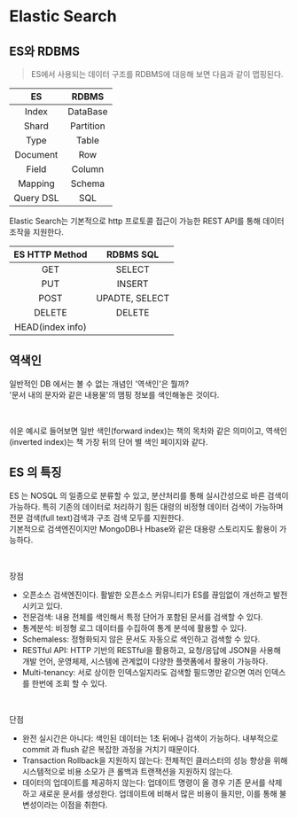 # Elastic Search
## ES와 RDBMS
> ES에서 사용되는 데이터 구조를 RDBMS에 대응해 보면 다음과 같이 맵핑된다.

|ES|RDBMS|
|:---:|:---:|
|Index|DataBase|
|Shard|Partition|
|Type|Table|
|Document|Row|
|Field|Column|
|Mapping|Schema|
|Query DSL|SQL|

Elastic Search는 기본적으로 http 프로토콜 접근이 가능한 REST API를 통해 데이터 조작을 지원한다.

|ES HTTP Method|RDBMS SQL|
|:---:|:---:|
|GET|SELECT|
|PUT|INSERT|
|POST|UPADTE, SELECT|
|DELETE|DELETE|
|HEAD(index info)| |

## 역색인
일반적인 DB 에서는 볼 수 없는 개념인 '역색인'은 뭘까?  
'문서 내의 문자와 같은 내용물'의 맴핑 정보를 색인해놓은 것이다.  

<br>

쉬운 예시로 들어보면 일반 색인(forward index)는 책의 목차와 같은 의미이고, 역색인(inverted index)는 책 가장 뒤의 단어 별 색인 페이지와 같다.

## ES 의 특징
ES 는 NOSQL 의 일종으로 분류할 수 있고, 분산처리를 통해 실시간성으로 바른 검색이 가능하다. 특히 기존의 데이터로 처리하기 힘든 대령의 비정형 데이터 검색이 가능하며 전문 검색(full text)검색과 구조 검색 모두를 지원한다.  
기본적으로 검색엔진이지만 MongoDB나 Hbase와 같은 대용량 스토리지도 활용이 가능하다.  

<br>

장점
* 오픈소스 검색엔진이다. 활발한 오픈소스 커뮤니티가 ES를 끊임없이 개선하고 발전시키고 있다.
* 전문검색: 내용 전체를 색인해서 특정 단어가 포함된 문서를 검색할 수 있다.
* 통계분석: 비정형 로그 데이터를 수집하여 통계 분석에 활용할 수 있다. 
* Schemaless: 정형화되지 않은 문서도 자동으로 색인하고 검색할 수 있다.
* RESTful API: HTTP 기반의 RESTful을 활용하고, 요청/응답에 JSON을 사용해 개발 언어, 운영체제, 시스템에 관계없이 다양한 플랫폼에서 활용이 가능하다.
* Multi-tenancy: 서로 상이한 인덱스일지라도 검색할 필드명만 같으면 여러 인덱스를 한번에 조회 할 수 있다.

<br>

단점
* 완전 실시간은 아니다: 색인된 데이터는 1초 뒤에나 검색이 가능하다. 내부적으로 commit 과 flush 같은 복잡한 과정을 거치기 때문이다.
* Transaction Rollback을 지원하지 않는다: 전체적인 클러스터의 성능 향상을 위해 시스템적으로 비용 소모가 큰 롤백과 트랜잭션을 지원하지 않는다.
* 데이터의 업데이트를 제공하지 않는다: 업데이트 명령이 올 경우 기존 문서를 삭제하고 새로운 문서를 생성한다. 업데이트에 비해서 많은 비용이 들지만, 이를 통해 불변성이라는 이점을 취한다.